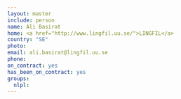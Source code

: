 ```yaml
---
layout: master
include: person
name: Ali Basirat
home: <a href="http://www.lingfil.uu.se/">LINGFIL</a>
country: "SE"
photo:
email: ali.basirat@lingfil.uu.se
phone:
on_contract: yes
has_been_on_contract: yes
groups:
  nlpl:
---
```

